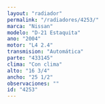 ```yaml
---
layout: "radiador"
permalink: "/radiadores/4253/"
marca: "Nissan"
modelo: "D-21 Estaquita"
ano: "2004"
motor: "L4 2.4"
transmision: "Automática"
parte: "433145"
clima: "Con clima"
alto: "16 3/4"
ancho: "25 1/2"
observaciones: ""
id: "4253"
---
```


